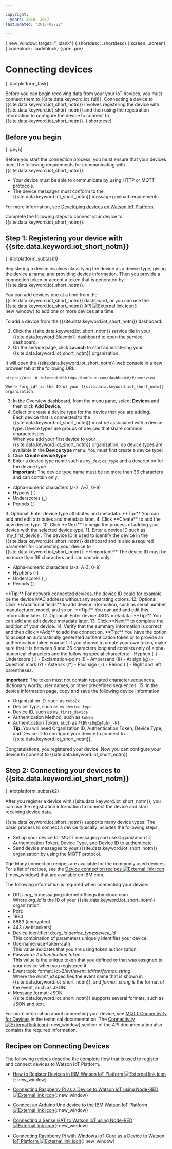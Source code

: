 ```yaml
---

copyright:
  years: 2016, 2017
lastupdated: "2017-02-22"

---
```


{:new_window: target="_blank"}
{:shortdesc: .shortdesc}
{:screen: .screen}
{:codeblock: .codeblock}
{:pre: .pre}

# Connecting devices
{: #iotplatform_task}

Before you can begin receiving data from your your IoT devices, you must connect them to  {{site.data.keyword.iot_full}}. Connecting a device to {{site.data.keyword.iot_short_notm}} involves registering the device with {{site.data.keyword.iot_short_notm}} and then using the registration information to configure the device to connect to {{site.data.keyword.iot_short_notm}}.
{:shortdesc}

## Before you begin
{: #byb}

Before you start the connection process, you must ensure that your devices meet the following requirements for communicating with {{site.data.keyword.iot_short_notm}}:

- Your device must be able to communicate by using HTTP or MQTT protocols.
- The device messages must conform to the {{site.data.keyword.iot_short_notm}} message payload requirements.

For more information, see [Developing devices on Watson IoT Platform](https://console.ng.bluemix.net/docs/services/IoT/devices/device_dev_index.html).

Complete the following steps to connect your device to {{site.data.keyword.iot_short_notm}}.

## Step 1: Registering your device with {{site.data.keyword.iot_short_notm}}  
{: #iotplatform_subtask1}

Registering a device involves classifying the device as a device type, giving the device a name, and providing device information. Then you provide a connection token or accept a token that is generated by {{site.data.keyword.iot_short_notm}}.

You can add devices one at a time from the {{site.data.keyword.iot_short_notm}} dashboard, or you can use the [{{site.data.keyword.iot_short_notm}} API ![External link icon](../../icons/launch-glyph.svg)](https://docs.internetofthings.ibmcloud.com/swagger/v0002.html#!/Bulk_Operations/post_bulk_devices_add){: new_window} to add one or more devices at a time.

To add a device from the {{site.data.keyword.iot_short_notm}} dashboard:

1. Click the {{site.data.keyword.iot_short_notm}} service tile in your {{site.data.keyword.Bluemix}} dashboard to open the service dashboard.
2. On the service page, click **Launch** to start administering your {{site.data.keyword.iot_short_notm}} organization.

It will open the {{site.data.keyword.iot_short_notm}} web console in a new browser tab at the following URL:

 ``https://org_id.internetofthings.ibmcloud.com/dashboard/#/overview ``

    Where *org_id* is the ID of your {{site.data.keyword.iot_short_notm}} organization.

3. In the Overview dashboard, from the menu pane, select **Devices** and then click **Add Device**.
5. Select or create a device type for the device that you are adding.  
Each device that is connected to the {{site.data.keyword.iot_short_notm}} must be associated with a device type. Device types are groups of devices that share common characteristics.  
When you add your first device to your {{site.data.keyword.iot_short_notm}} organization, no device types are available in the **Device type** menu. You must first create a device type:
 1. Click **Create device type**.
 2. Enter a device type name such as `my_device_type` and a description for the device type.   
 **Important:** The device type name must be no more than 36 characters and can contain only:
 <ul>
  <li>Alpha-numeric characters (a-z, A-Z, 0-9)</li>
  <li>Hypens (-)</li>
  <li>Underscores (&lowbar;)</li>
  <li>Periods (.)</li>
  </ul>
 3. Optional: Enter device type attributes and metadata.    
 **Tip:** You can add and edit attributes and metadata later.
 4. Click **Create** to add the new device type.
10. Click **Next** to begin the process of adding your device with the selected device type.
11. Enter a device ID such as `my_first_device`.  
The device ID is used to identify the device in the {{site.data.keyword.iot_short_notm}} dashboard and is also a required parameter for connecting your device to {{site.data.keyword.iot_short_notm}}.  
**Important:** The device ID must be no more than 36 characters and can contain only:
 <ul>
 <li>Alpha-numeric characters (a-z, A-Z, 0-9)</li>
 <li>Hyphens (-)</li>
 <li>Underscores (&lowbar;)</li>
 <li>Periods (.)</li>  
 </ul>
 **Tip:** For network connected devices, the device ID could for example be the device MAC address without any separating colons.  
12. Optional: Click **Additional fields** to add device information, such as serial number, manufacturer, model, and so on.  
 **Tip:** You can add and edit this information later.
12. Optional: Enter device JSON metadata.  
 **Tip:** You can add and edit device metadata later.
13. Click **Next** to complete the addition of your device.
14. Verify that the summary information is correct and then click **Add** to add the connection.  
**Tip:** You have the option to accept an automatically generated authentication token or to provide an authentication token yourself.  
If you choose to create your own token, make sure that it is between 8 and 36 characters long and consists only of alpha-numerical characters and the following special characters:
 - Hyphen (-)
 - Underscore (&lowbar;)
 - Exclamation-point (!)
 - Ampersand (&)
 - At sign (@)
 - Question mark (?)
 - Asterisk (\*)
 - Plus sign (+)
 - Period (.)
 - Right and left parentheses.  

 **Important:** The token must not contain repeated character sequences, dictionary words, user names, or other predefined sequences.
15. In the device information page, copy and save the following device information:  
 - Organization ID, such as `tubo8x`
 - Device Type, such as `my_device_type`
 - Device ID, such as `my_first_device`
 - Authentication Method, such as `token`
 - Authentication Token, such as `PtBVriRqIg4uh)_-Kl`  
  **Tip:** You will need Organization ID, Authentication Token, Device Type, and Device ID to configure your device to connect to {{site.data.keyword.iot_short_notm}}.  

Congratulations, you registered your device. Now you can configure your device to connect to {{site.data.keyword.iot_short_notm}}

## Step 2: Connecting your devices to {{site.data.keyword.iot_short_notm}}
{: #iotplatform_subtask2}

After you register a device with {{site.data.keyword.iot_short_notm}}, you can use the registration information to connect the device and start receiving device data.

{{site.data.keyword.iot_short_notm}} supports many device types. The basic process to connect a device typically includes the following steps:
- Set up your device for MQTT messaging and use Organization ID, Authentication Token, Device Type, and Device ID to authenticate.  
- Send device messages to your {{site.data.keyword.iot_short_notm}} organization by using the MQTT protocol.

**Tip:** Many connection recipes are available for the commonly used devices. For a list of recipes, see the
[Device connection recipes ![External link icon](../../icons/launch-glyph.svg)](https://developer.ibm.com/recipes/tutorials/category/internet-of-things-iot/){: new_window} that are available on IBM.com.

The following information is required when connecting your device:
- URL: *org_id*.messaging.internetofthings.ibmcloud.com  
Where *org_id* is the ID of your {{site.data.keyword.iot_short_notm}} organization.
- Port:
 - 1883
 - 8883 (encrypted)
 - 443 (websockets)
- Device identifier: d:*org_id*:*device_type*:*device_id*  
This combination of parameters uniquely identifies your device.
- Username: use-token-auth  
This value indicates that you are using token authorization.
- Password: *Authentication token*  
This value is the unique token that you defined or that was assigned to your device when you registered it.
- Event topic format: iot-2/evt/*event_id*/fmt/*format_string*  
 Where the *event_id* specifies the event name that is shown in {{site.data.keyword.iot_short_notm}}, and *format_string* is the format of the event, such as JSON.
- Message format: JSON  
 {{site.data.keyword.iot_short_notm}} supports several formats, such as JSON and text.

For more information about connecting your device, see [MQTT Connectivity for Devices](devices/mqtt.html) in the technical documentation.
The [Connectivity ![External link icon](../../icons/launch-glyph.svg)](https://docs.internetofthings.ibmcloud.com/swagger/v0002.html#!/Connectivity/post_device_types_deviceType_devices_deviceId_events_eventName){: new_window} section of the API documentation also contains the required information.

## Recipes on Connecting Devices

The following recipes describe the complete flow that is used to register and connect devices to Watson IoT Platform.

- [How to Register Devices in IBM Watson IoT Platform ![External link icon](../../icons/launch-glyph.svg)](https://developer.ibm.com/recipes/tutorials/how-to-register-devices-in-ibm-iot-foundation/){: new_window}

- [Connecting Raspberry Pi as a Device to Watson IoT using Node-RED ![External link icon](../../icons/launch-glyph.svg)](https://developer.ibm.com/recipes/tutorials/deploy-watson-iot-node-on-raspberry-pi/){: new_window}

- [Connect an Arduino Uno device to the IBM Watson IoT Platform ![External link icon](../../icons/launch-glyph.svg)](https://developer.ibm.com/recipes/tutorials/connect-an-arduino-uno-device-to-the-ibm-internet-of-things-foundation/){: new_window}

- [Connecting a Sense HAT to Watson IoT using Node-RED ![External link icon](../../icons/launch-glyph.svg)](https://developer.ibm.com/recipes/tutorials/connecting-a-sense-hat-to-watson-iot-using-node-red/){: new_window}

- [Connecting Raspberry Pi with Windows IoT Core as a Device to Watson IoT Platform ![External link icon](../../icons/launch-glyph.svg)](https://developer.ibm.com/recipes/tutorials/connecting-raspberry-pi-with-windows-iot-core-as-a-device-to-watson-iot-using-node-red/){: new_window}
